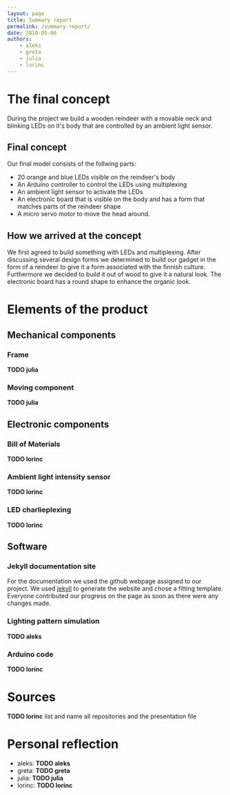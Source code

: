 ```yaml
---
layout: page
title: Summary report
permalink: /summary-report/
date: 2018-05-06
authors:
    - aleks
    - greta
    - julia
    - lorinc
---
```


The final concept
=================

During the project we build a wooden reindeer with a movable neck and blinking LEDs on it's body that are controlled by an ambient light sensor.

## Final concept 
Our final model consists of the follwing parts:
* 20 orange and blue LEDs visible on the reindeer's body
* An Arduino controller to control the LEDs using multiplexing 
* An ambient light sensor to activate the LEDs
* An electronic board that is visible on the body and has a form that matches parts of the reindeer shape
* A micro servo motor to move the head around.

## How we arrived at the concept
We first agreed to build something with LEDs and multiplexing. After discussing several design forms we determined to build our gadget in the form of a reindeer to give it a form associated with the finnish culture. Furthermore we decided to build it out of wood to give it a natural look. The electronic board has a round shape to enhance the organic look.

Elements of the product
====================

Mechanical components
---------------------

### Frame
**TODO julia**

### Moving component
**TODO julia**

Electronic components
---------------------

### Bill of Materials
**TODO lorinc**

### Ambient light intensity sensor
**TODO lorinc**

### LED charlieplexing
**TODO lorinc**

Software
--------

### Jekyll documentation site
For the documentation we used the github webpage assigned to our project. We used [jekyll](https://jekyllrb.com/) to generate the website and chose a fitting template.
Everyone contributed our progress on the page as soon as there were any changes made.

### Lighting pattern simulation
**TODO aleks**

### Arduino code
**TODO lorinc**

Sources
=======

**TODO lorinc** list and name all repositories and the presentation file

Personal reflection
===================

- aleks: **TODO aleks**
- greta: **TODO greta**
- julia: **TODO julia**
- lorinc: **TODO lorinc**
